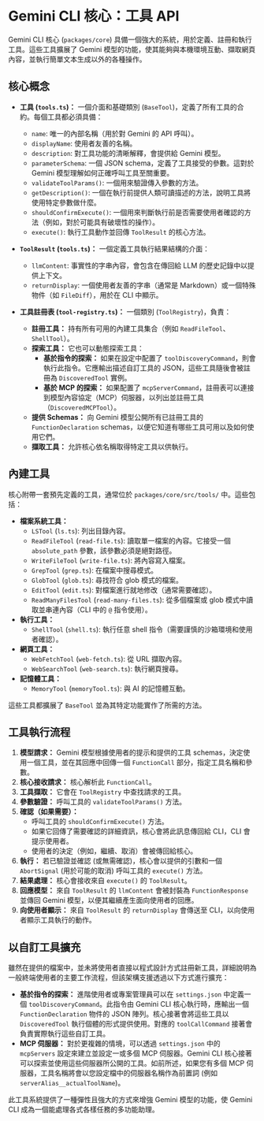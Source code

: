 # Gemini CLI 核心：工具 API

Gemini CLI 核心 (`packages/core`) 具備一個強大的系統，用於定義、註冊和執行工具。這些工具擴展了 Gemini 模型的功能，使其能夠與本機環境互動、擷取網頁內容，並執行簡單文本生成以外的各種操作。

## 核心概念

- **工具 (`tools.ts`)：** 一個介面和基礎類別 (`BaseTool`)，定義了所有工具的合約。每個工具都必須具備：

  - `name`: 唯一的內部名稱（用於對 Gemini 的 API 呼叫）。
  - `displayName`: 使用者友善的名稱。
  - `description`: 對工具功能的清晰解釋，會提供給 Gemini 模型。
  - `parameterSchema`: 一個 JSON schema，定義了工具接受的參數。這對於 Gemini 模型理解如何正確呼叫工具至關重要。
  - `validateToolParams()`: 一個用來驗證傳入參數的方法。
  - `getDescription()`: 一個在執行前提供人類可讀描述的方法，說明工具將使用特定參數做什麼。
  - `shouldConfirmExecute()`: 一個用來判斷執行前是否需要使用者確認的方法（例如，對於可能具有破壞性的操作）。
  - `execute()`: 執行工具動作並回傳 `ToolResult` 的核心方法。

- **`ToolResult` (`tools.ts`)：** 一個定義工具執行結果結構的介面：

  - `llmContent`: 事實性的字串內容，會包含在傳回給 LLM 的歷史記錄中以提供上下文。
  - `returnDisplay`: 一個使用者友善的字串（通常是 Markdown）或一個特殊物件（如 `FileDiff`），用於在 CLI 中顯示。

- **工具註冊表 (`tool-registry.ts`)：** 一個類別 (`ToolRegistry`)，負責：
  - **註冊工具：** 持有所有可用的內建工具集合（例如 `ReadFileTool`、`ShellTool`）。
  - **探索工具：** 它也可以動態探索工具：
    - **基於指令的探索：** 如果在設定中配置了 `toolDiscoveryCommand`，則會執行此指令。它應輸出描述自訂工具的 JSON，這些工具隨後會被註冊為 `DiscoveredTool` 實例。
    - **基於 MCP 的探索：** 如果配置了 `mcpServerCommand`，註冊表可以連接到模型內容協定（MCP）伺服器，以列出並註冊工具（`DiscoveredMCPTool`）。
  - **提供 Schemas：** 向 Gemini 模型公開所有已註冊工具的 `FunctionDeclaration` schemas，以便它知道有哪些工具可用以及如何使用它們。
  - **擷取工具：** 允許核心依名稱取得特定工具以供執行。

## 內建工具

核心附帶一套預先定義的工具，通常位於 `packages/core/src/tools/` 中。這些包括：

- **檔案系統工具：**
  - `LSTool` (`ls.ts`): 列出目錄內容。
  - `ReadFileTool` (`read-file.ts`): 讀取單一檔案的內容。它接受一個 `absolute_path` 參數，該參數必須是絕對路徑。
  - `WriteFileTool` (`write-file.ts`): 將內容寫入檔案。
  - `GrepTool` (`grep.ts`): 在檔案中搜尋模式。
  - `GlobTool` (`glob.ts`): 尋找符合 glob 模式的檔案。
  - `EditTool` (`edit.ts`): 對檔案進行就地修改（通常需要確認）。
  - `ReadManyFilesTool` (`read-many-files.ts`): 從多個檔案或 glob 模式中讀取並串連內容（CLI 中的 `@` 指令使用）。
- **執行工具：**
  - `ShellTool` (`shell.ts`): 執行任意 shell 指令（需要謹慎的沙箱環境和使用者確認）。
- **網頁工具：**
  - `WebFetchTool` (`web-fetch.ts`): 從 URL 擷取內容。
  - `WebSearchTool` (`web-search.ts`): 執行網頁搜尋。
- **記憶體工具：**
  - `MemoryTool` (`memoryTool.ts`): 與 AI 的記憶體互動。

這些工具都擴展了 `BaseTool` 並為其特定功能實作了所需的方法。

## 工具執行流程

1.  **模型請求：** Gemini 模型根據使用者的提示和提供的工具 schemas，決定使用一個工具，並在其回應中回傳一個 `FunctionCall` 部分，指定工具名稱和參數。
2.  **核心接收請求：** 核心解析此 `FunctionCall`。
3.  **工具擷取：** 它會在 `ToolRegistry` 中查找請求的工具。
4.  **參數驗證：** 呼叫工具的 `validateToolParams()` 方法。
5.  **確認（如果需要）：**
    - 呼叫工具的 `shouldConfirmExecute()` 方法。
    - 如果它回傳了需要確認的詳細資訊，核心會將此訊息傳回給 CLI，CLI 會提示使用者。
    - 使用者的決定（例如，繼續、取消）會被傳回給核心。
6.  **執行：** 若已驗證並確認 (或無需確認)，核心會以提供的引數和一個 `AbortSignal` (用於可能的取消) 呼叫工具的 `execute()` 方法。
7.  **結果處理：** 核心會接收來自 `execute()` 的 `ToolResult`。
8.  **回應模型：** 來自 `ToolResult` 的 `llmContent` 會被封裝為 `FunctionResponse` 並傳回 Gemini 模型，以便其繼續產生面向使用者的回應。
9.  **向使用者顯示：** 來自 `ToolResult` 的 `returnDisplay` 會傳送至 CLI，以向使用者顯示工具執行的動作。

## 以自訂工具擴充

雖然在提供的檔案中，並未將使用者直接以程式設計方式註冊新工具，詳細說明為一般終端使用者的主要工作流程，但該架構支援透過以下方式進行擴充：

- **基於指令的探索：** 進階使用者或專案管理員可以在 `settings.json` 中定義一個 `toolDiscoveryCommand`。此指令由 Gemini CLI 核心執行時，應輸出一個 `FunctionDeclaration` 物件的 JSON 陣列。核心接著會將這些工具以 `DiscoveredTool` 執行個體的形式提供使用。對應的 `toolCallCommand` 接著會負責實際執行這些自訂工具。
- **MCP 伺服器：** 對於更複雜的情境，可以透過 `settings.json` 中的 `mcpServers` 設定來建立並設定一或多個 MCP 伺服器。Gemini CLI 核心接著可以探索並使用這些伺服器所公開的工具。如前所述，如果您有多個 MCP 伺服器，工具名稱將會以您設定檔中的伺服器名稱作為前置詞 (例如 `serverAlias__actualToolName`)。

此工具系統提供了一種彈性且強大的方式來增強 Gemini 模型的功能，使 Gemini CLI 成為一個能處理各式各樣任務的多功能助理。

